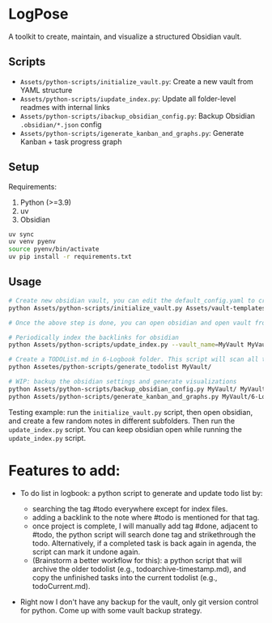 
# LogPose

A toolkit to create, maintain, and visualize a structured Obsidian vault.

## Scripts

- `Assets/python-scripts/initialize_vault.py`: Create a new vault from YAML structure
- `Assets/python-scripts/iupdate_index.py`: Update all folder-level readmes with internal links
- `Assets/python-scripts/ibackup_obsidian_config.py`: Backup Obsidian `.obsidian/*.json` config
- `Assets/python-scripts/igenerate_kanban_and_graphs.py`: Generate Kanban + task progress graph

## Setup
Requirements:
1. Python (>=3.9)
2. uv
3. Obsidian

```bash
uv sync
uv venv pyenv
source pyenv/bin/activate
uv pip install -r requirements.txt
```

## Usage

```bash
# Create new obsidian vault, you can edit the default_config.yaml to create your own folder structure
python Assets/python-scripts/initialize_vault.py Assets/vault-templates/default_config.yaml

# Once the above step is done, you can open obsidian and open vault from folder.

# Periodically index the backlinks for obsidian
python Assets/python-scripts/update_index.py --vault_name=MyVault MyVault/

# Create a TODOList.md in 6-Logbook folder. This script will scan all the .md files that are not *INDEX.md, look for the tag #todo, and create a list from the lines that contain the #todo tag. It will ignore the files that contain #ignoretodo, and it will add completed check marks to the lines that contain #done.
python Assetes/python-scripts/generate_todolist MyVault/

# WIP: backup the obsidian settings and generate visualizations
python Assets/python-scripts/backup_obsidian_config.py MyVault/ MyVault/0-Assets/config/
python Assets/python-scripts/generate_kanban_and_graphs.py MyVault/6-Logbook/todolist.md MyVault/7-Visualizations/kanban.md MyVault/7-Visualizations/progress.png
```

Testing example: run the `initialize_vault.py` script, then open obsidian, and create a few random notes in different subfolders. Then run the `update_index.py` script. You can keep obsidian open while running the `update_index.py` script.

# Features to add:
- To do list in logbook: a python script to generate and update todo list by:
    - searching the tag #todo everywhere except for index files. 
    - adding a backlink to the note where #todo is mentioned for that tag. 
    - once project is complete, I will manually add tag #done, adjacent to #todo, the python script will search done tag and strikethrough the todo. Alternatively, if a completed task is back again in agenda, the script can mark it undone again.
    - (Brainstorm a better workflow for this): a python script that will archive the older todolist (e.g., todoarchive-timestamp.md), and copy the unfinished tasks into the current todolist (e.g., todoCurrent.md).

- Right now I don't have any backup for the vault, only git version control for python. Come up with some vault backup strategy.

